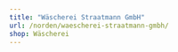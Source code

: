 ```yaml
---
title: "Wäscherei Straatmann GmbH"
url: /norden/waescherei-straatmann-gmbh/
shop: Wäscherei
---
```

